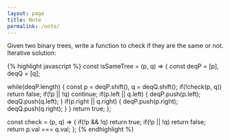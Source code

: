 ```yaml
---
layout: page
title: Note
permalink: /note/
---
```


Given two binary trees, write a function to check if they are the same or not.
Iterative solution:

{% highlight javascript %}
const isSameTree = (p, q) => {
  const deqP = [p], deqQ = [q];

  while(deqP.length) {
    const p = deqP.shift(), q = deqQ.shift();
    if(!check(p, q))
      return false;
    if(!p || !q)
      continue;
    if(p.left || q.left) {
      deqP.push(p.left);
      deqQ.push(q.left);
    }
    if(p.right || q.right) {
      deqP.push(p.right);
      deqQ.push(q.right);
    }
  }
  return true;
};

const check = (p, q) => {
  if(!p && !q) return true;
  if(!p || !q) return false;
  return p.val === q.val;
};
{% endhighlight %}
